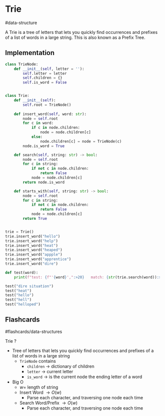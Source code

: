 # Trie
#data-structure 

A Trie is a tree of letters that lets you quickly find occurrences and prefixes of a list of words in a large string. This is also known as a Prefix Tree.

## Implementation
```python
class TrieNode:
	def __init__(self, letter = ''):
		self.letter = letter
		self.children = {}
		self.is_word = False


class Trie:
	def __init__(self):
		self.root = TrieNode()
	
	def insert_word(self, word: str):
		node = self.root
		for c in word:
			if c in node.children:
				node = node.children[c]
			else:
				node.children[c] = node = TrieNode(c)
		node.is_word = True

	def search(self, string: str) -> bool:
		node = self.root
		for c in string:
			if not c in node.children:
				return False
			node = node.children[c]
		return node.is_word

	def starts_with(self, string: str) -> bool:
		node = self.root
		for c in string:
			if not c in node.children:
				return False
			node = node.children[c]
		return True


trie = Trie()
trie.insert_word("hello")
trie.insert_word("help")
trie.insert_word("heat")
trie.insert_word("heaped")
trie.insert_word("appple")
trie.insert_word("apprentice")
trie.insert_word("dire")

def test(word):
	print(f"test: {f"'{word}',":>20}   match: {str(trie.search(word)):>5}   starts_with: {str(trie.starts_with(word)):>5}")

test("dire situation")
test("heat")
test("hello")
test("hell")
test("helloped")
```

## Flashcards
#flashcards/data-structures 

Trie
?
- Tree of letters that lets you quickly find occurrences and prefixes of a list of words in a large string
	- `TrieNode` contains
		- `children` $\to$ dictionary of children
		- `letter` $\to$ current letter
		- `is_word` $\to$ is the current node the ending letter of a word
- Big O
	- $w =$ length of string
	- Insert Word $\to O(w)$
		- Parse each character, and traversing one node each time
	- Search Word/Prefix $\to O(w)$
		- Parse each character, and traversing one node each time
<!--SR:!2025-02-14,23,250-->